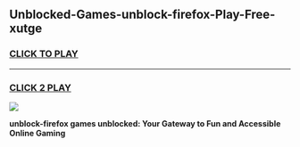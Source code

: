 
## Unblocked-Games-unblock-firefox-Play-Free-xutge
<h3>
<a href="https://premium76.site?title=unblock-firefox&ref=21A">CLICK TO PLAY</a></h3>
<hr>

<h3>
<a href="https://premium76.site?title=unblock-firefox&ref=21A">CLICK 2 PLAY</a>
  
</h3>

<a href="https://premium76.site?title=unblock-firefox&ref=21A"><img src="https://clearcache.store/games.png"></a>


**unblock-firefox games unblocked: Your Gateway to Fun and Accessible Online Gaming**
